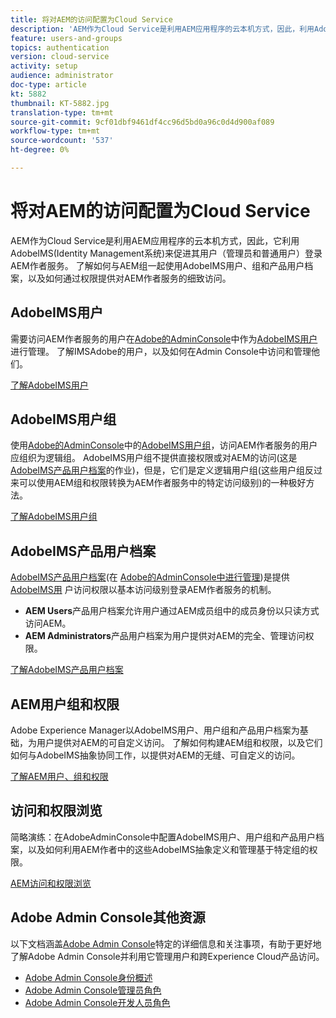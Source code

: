 ```yaml
---
title: 将对AEM的访问配置为Cloud Service
description: 'AEM作为Cloud Service是利用AEM应用程序的云本机方式，因此，利用AdobeIMS(Identity Management系统)方便管理员和普通用户登录到AEM作者服务。 了解AdobeIMS用户、用户组和产品用户档案如何与AEM组和权限一起使用，以提供对AEM作者的特定访问权限。  '
feature: users-and-groups
topics: authentication
version: cloud-service
activity: setup
audience: administrator
doc-type: article
kt: 5882
thumbnail: KT-5882.jpg
translation-type: tm+mt
source-git-commit: 9cf01dbf9461df4cc96d5bd0a96c0d4d900af089
workflow-type: tm+mt
source-wordcount: '537'
ht-degree: 0%

---
```



# 将对AEM的访问配置为Cloud Service

AEM作为Cloud Service是利用AEM应用程序的云本机方式，因此，它利用AdobeIMS(Identity Management系统)来促进其用户（管理员和普通用户）登录AEM作者服务。 了解如何与AEM组一起使用AdobeIMS用户、组和产品用户档案，以及如何通过权限提供对AEM作者服务的细致访问。

## AdobeIMS用户

需要访问AEM作者服务的用户在[Adobe的AdminConsole](https://adminconsole.adobe.com)中作为[AdobeIMS用户](https://helpx.adobe.com/cn/enterprise/using/set-up-identity.html)进行管理。 了解IMSAdobe的用户，以及如何在Admin Console中访问和管理他们。

[了解AdobeIMS用户](./adobe-ims-users.md)

## AdobeIMS用户组

使用[Adobe的AdminConsole](https://adminconsole.adobe.com)中的[AdobeIMS用户组](https://helpx.adobe.com/enterprise/using/user-groups.html)，访问AEM作者服务的用户应组织为逻辑组。 AdobeIMS用户组不提供直接权限或对AEM的访问(这是[AdobeIMS产品用户档案](#adobe-ims-product-profiles)的作业)，但是，它们是定义逻辑用户组(这些用户组反过来可以使用AEM组和权限转换为AEM作者服务中的特定访问级别)的一种极好方法。

[了解AdobeIMS用户组](./adobe-ims-user-groups.md)

## AdobeIMS产品用户档案

[AdobeIMS产品用户档案](https://helpx.adobe.com/enterprise/using/manage-permissions-and-roles.html)(在 [Adobe的AdminConsole中进行管理](https://adminconsole.adobe.com))是提供 [AdobeIMS用](#adobe-ims-users) 户访问权限以基本访问级别登录AEM作者服务的机制。

+ __AEM Users__&#x200B;产品用户档案允许用户通过AEM成员组中的成员身份以只读方式访问AEM。
+ __AEM Administrators__&#x200B;产品用户档案为用户提供对AEM的完全、管理访问权限。

[了解AdobeIMS产品用户档案](./adobe-ims-product-profiles.md)

## AEM用户组和权限

Adobe Experience Manager以AdobeIMS用户、用户组和产品用户档案为基础，为用户提供对AEM的可自定义访问。 了解如何构建AEM组和权限，以及它们如何与AdobeIMS抽象协同工作，以提供对AEM的无缝、可自定义的访问。

[了解AEM用户、组和权限](./aem-users-groups-and-permissions.md)

## 访问和权限浏览

简略演练：在AdobeAdminConsole中配置AdobeIMS用户、用户组和产品用户档案，以及如何利用AEM作者中的这些AdobeIMS抽象定义和管理基于特定组的权限。

[AEM访问和权限浏览](./walk-through.md)

## Adobe Admin Console其他资源

以下文档涵盖[Adobe Admin Console](https://adminconsole.adobe.com)特定的详细信息和关注事项，有助于更好地了解Adobe Admin Console并利用它管理用户和跨Experience Cloud产品访问。

+ [Adobe Admin Console身份概述](https://helpx.adobe.com/enterprise/using/identity.html)
+ [Adobe Admin Console管理员角色](https://helpx.adobe.com/enterprise/using/admin-roles.html)
+ [Adobe Admin Console开发人员角色](https://helpx.adobe.com/enterprise/using/manage-developers.html)